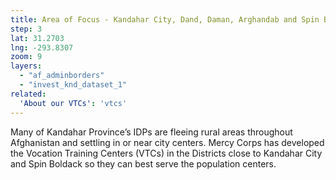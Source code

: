 ```yaml
---
title: Area of Focus - Kandahar City, Dand, Daman, Arghandab and Spin Boldack Districts
step: 3
lat: 31.2703
lng: -293.8307
zoom: 9
layers:
  - "af_adminborders"
  - "invest_knd_dataset_1"
related:
  'About our VTCs': 'vtcs'
---
```


Many of Kandahar Province’s IDPs are fleeing rural areas throughout Afghanistan and settling in or near city centers. Mercy Corps has developed the Vocation Training Centers (VTCs) in the Districts close to Kandahar City and Spin Boldack so they can best serve the population centers.
